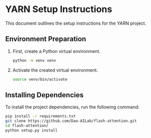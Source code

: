 # YARN Setup Instructions

This document outlines the setup instructions for the YARN project.

## Environment Preparation

1. First, create a Python virtual environment.

    ```bash
    python -m venv venv
    ```

2. Activate the created virtual environment.

    ```bash
    source venv/bin/activate
    ```

## Installing Dependencies

To install the project dependencies, run the following command:

```bash
pip install -r requirements.txt 
git clone https://github.com/Dao-AILab/flash-attention.git
cd flash-attention/
python setup.py install
```


